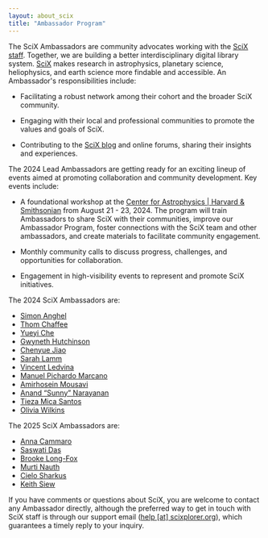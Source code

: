 ```yaml
---
layout: about_scix
title: "Ambassador Program"
---
```


The SciX Ambassadors are community advocates working with the [SciX staff](https://scixplorer.org/scixabout/team/). Together, we are building a better interdisciplinary digital library system. [SciX](https://scixplorer.org/) makes research in astrophysics, planetary science, heliophysics, and earth science more findable and accessible. An Ambassador's responsibilities include: 

- Facilitating a robust network among their cohort and the broader SciX community.

- Engaging with their local and professional communities to promote the values and goals of SciX.

- Contributing to the [SciX blog](https://scixplorer.org/scixblog/) and online forums, sharing their insights and experiences.

The 2024 Lead Ambassadors are getting ready for an exciting lineup of events aimed at promoting collaboration and community development. Key events include:

- A foundational workshop at the [Center for Astrophysics \| Harvard & Smithsonian](https://www.cfa.harvard.edu/) from August 21 - 23, 2024. The program will train Ambassadors to share SciX with their communities, improve our Ambassador Program, foster connections with the SciX team and other ambassadors, and create materials to facilitate community engagement.

- Monthly community calls to discuss progress, challenges, and opportunities for collaboration.

- Engagement in high-visibility events to represent and promote SciX initiatives.

The 2024 SciX Ambassadors are:

- [Simon Anghel](../ambassador/team/Anghel.html)
- [Thom Chaffee](../ambassador/team/Chaffee.html)
- [Yueyi Che](../ambassador/team/Che.html)
- [Gwyneth Hutchinson](../ambassador/team/Hutchinson.html)
- [Chenyue Jiao](../ambassador/team/Jiao.html)
- [Sarah Lamm](../ambassador/team/Lamm.html)
- [Vincent Ledvina](../ambassador/team/Ledvina.html)
- [Manuel Pichardo Marcano](../ambassador/team/PichardoMarcan.html)
- [Amirhosein Mousavi](../ambassador/team/Mousavi.html) 
- [Anand “Sunny” Narayanan](../ambassador/team/Narayanan.html)
- [Tieza Mica Santos](../ambassador/team/Santos.html)
- [Olivia Wilkins](../ambassador/team/Wilkins.html) 

The 2025 SciX Ambassadors are:
- [Anna Cammaro](../ambassador/team/Cammaro.html)
- [Saswati Das](../ambassador/team/Das.html)
- [Brooke Long-Fox](../ambassador/team/Long-Fox.html)
- [Murti Nauth](../ambassador/team/Nauth.html)
- [Cielo Sharkus](../ambassador/team/Sharkus.html)
- [Keith Siew](../ambassador/team/Siew.html)

If you have comments or questions about SciX, you are welcome to contact any Ambassador directly, although the preferred way to get in touch with SciX staff is through our support email ([help [at] scixplorer.org](mailto:help@scixplorer.org)), which guarantees a timely reply to your inquiry.
